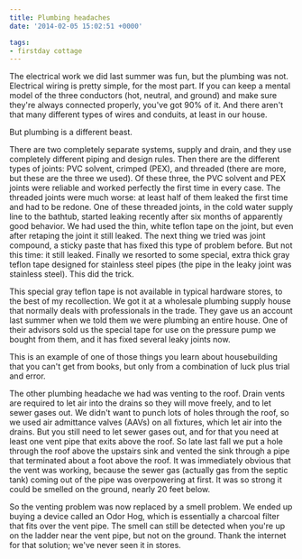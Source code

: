 ```yaml
---
title: Plumbing headaches
date: '2014-02-05 15:02:51 +0000'

tags:
- firstday cottage
---
```


The electrical work we did last summer was fun, but the plumbing was
not.  Electrical wiring is pretty simple, for the most part.  If you
can keep a mental model of the three conductors (hot, neutral, and
ground) and make sure they're always connected properly, you've got
90% of it.  And there aren't that many different types of wires and
conduits, at least in our house.

But plumbing is a different beast.
<!--more-->

There are two completely separate systems, supply and drain, and they use completely different piping and design rules.  Then there are the different types of joints: PVC solvent, crimped (PEX), and threaded (there are more, but these are the three we used).  Of these three, the PVC solvent and PEX joints were reliable and worked perfectly the first time in every case.  The threaded joints were much worse: at least half of them leaked the first time and had to be redone.  One of these threaded joints, in the cold water supply line to the bathtub, started leaking recently after six months of apparently good behavior.  We had used the thin, white teflon tape on the joint, but even after retaping the joint it still leaked.  The next thing we tried was joint compound, a sticky paste that has fixed this type of problem before.  But not this time: it still leaked.  Finally we resorted to some special, extra thick gray teflon tape designed for stainless steel pipes (the pipe in the leaky joint was stainless steel).  This did the trick.

This special gray teflon tape is not available in typical hardware stores, to the best of my recollection.  We got it at a wholesale plumbing supply house that normally deals with professionals in the trade.  They gave us an account last summer when we told them we were plumbing an entire house.  One of their advisors sold us the special tape for use on the pressure pump we bought from them, and it has fixed several leaky joints now.

This is an example of one of those things you learn about housebuilding that you can't get from books, but only from a combination of luck plus trial and error.

The other plumbing headache we had was venting to the roof.  Drain vents are required to let air into the drains so they will move freely, and to let sewer gases out.  We didn't want to punch lots of holes through the roof, so we used air admittance valves (AAVs) on all fixtures, which let air into the drains.  But you still need to let sewer gases out, and for that you need at least one vent pipe that exits above the roof.  So late last fall we put a hole through the roof above the upstairs sink and vented the sink through a pipe that terminated about a foot above the roof.  It was immediately obvious that the vent was working, because the sewer gas (actually gas from the septic tank) coming out of the pipe was overpowering at first.  It was so strong it could be smelled on the ground, nearly 20 feet below.

So the venting problem was now replaced by a smell problem.  We ended up buying a device called an Odor Hog, which is essentially a charcoal filter that fits over the vent pipe.  The smell can still be detected when you're up on the ladder near the vent pipe, but not on the ground.  Thank the internet for that solution; we've never seen it in stores.
